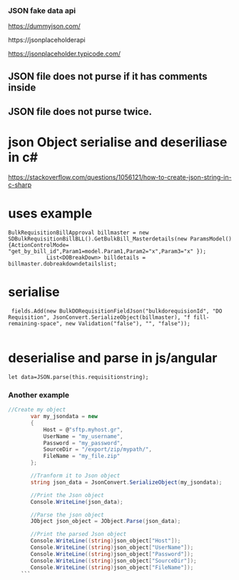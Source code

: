 ### JSON fake data api

https://dummyjson.com/

https://jsonplaceholderapi

https://jsonplaceholder.typicode.com/


**JSON file does not purse if it has comments inside**
-------------------------------------------------------

**JSON file does not purse twice.**
-----------------------------------------------

# json Object serialise and deseriliase in c#

https://stackoverflow.com/questions/1056121/how-to-create-json-string-in-c-sharp

# uses example

```
BulkRequisitionBillApproval billmaster = new SDBulkRequisitionBillBLL().GetBulkBill_Masterdetails(new ParamsModel() {ActionControlMode= "get_by_bill_id",Param1=model.Param1,Param2="x",Param3="x" });
            List<DOBreakDown> billdetails = billmaster.dobreakdowndetailslist;
``` 

# serialise
```
 fields.Add(new BulkDORequisitionFieldJson("bulkdorequisionId", "DO Requisition", JsonConvert.SerializeObject(billmaster), "f fill-remaining-space", new Validation("false"), "", "false"));
 
 ````
 
 # deserialise and parse in js/angular
 ```
 let data=JSON.parse(this.requisitionstring);
 
 ```
 
 ### Another example
 ```C#
 //Create my object
        var my_jsondata = new
        {
            Host = @"sftp.myhost.gr",
            UserName = "my_username",
            Password = "my_password",
            SourceDir = "/export/zip/mypath/",
            FileName = "my_file.zip"
        };

        //Tranform it to Json object
        string json_data = JsonConvert.SerializeObject(my_jsondata);

        //Print the Json object
        Console.WriteLine(json_data);

        //Parse the json object
        JObject json_object = JObject.Parse(json_data);

        //Print the parsed Json object
        Console.WriteLine((string)json_object["Host"]);
        Console.WriteLine((string)json_object["UserName"]);
        Console.WriteLine((string)json_object["Password"]);
        Console.WriteLine((string)json_object["SourceDir"]);
        Console.WriteLine((string)json_object["FileName"]);
     ```   
